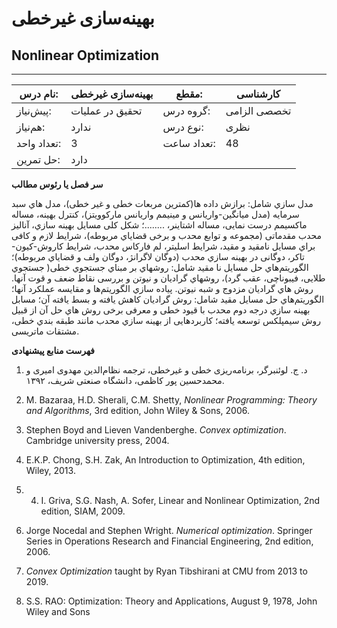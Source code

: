 # بهینه‌سازی غیرخطی
## Nonlinear Optimization
_______________________________________________________________________________
| نام درس:    | بهینه‌سازی غیرخطی | مقطع:       | کارشناسی     |
| ----------- | ----------------- | ----------- | ------------ |
| پیش‌نیاز:   | تحقیق در عملیات   | گروه درس:   | تخصصی الزامی |
| هم‌نیاز:    | ندارد             | نوع درس:    | نظری         |
| تعداد واحد: | 3                 | تعداد ساعت: | 48           |
| حل تمرین:   |  دارد             |             |              |

**سر فصل یا رئوس مطالب**

مدل سازي شامل: برازش داده ها(کمترین مربعات خطی و غیر خطی)، مدل هاي سبد سرمایه (مدل میانگین-واریانس و مینیمم واریانس مارکوویتز)، کنترل بهینه، مساله ماکسیمم درست نمایی، مساله اشتاینر، ........؛ شکل کلی مسایل بهینه سازي، آنالیز محدب مقدماتی (مجموعه و توابع محدب و برخی قضایاي مربوطه)، شرایط لازم و کافی براي مسایل نامقید و مقید، شرایط اسلیتر، لم فارکاس محدب، شرایط کاروش-کیون-تاکر، دوگانی در بهینه سازي محدب (دوگان لاگرانژ، دوگان ولف و قضایاي مربوطه)؛ الگوریتم‌هاي حل مسایل نا مقید شامل: روشهاي بر مبناي جستجوي خطی( جستجوي طلایی، فیبوناچی، عقب گرد)، روشهاي گرادیان و نیوتن و بررسی نقاط ضعف و قوت آنها. روش هاي گرادیان مزدوج و شبه نیوتن. پیاده سازي الگوریتم‌ها  و مقایسه عملکرد آنها؛ الگوریتم‌هاي حل مسایل مقید شامل: روش گرادیان کاهش یافته و بسط یافته آن؛ مسابل بهینه سازي درجه دوم محدب با قیود خطی و معرفی برخی روش هاي حل آن از قبیل روش سیمپلکس توسعه یافته؛ کاربردهایی از بهینه سازي محدب مانند طبقه بندي خطی، ‌مشتقات ماتریسی.

**فهرست منابع پیشنهادی**

1. د. ج. لوئنبرگر، برنامه‌ریزی خطی و غیرخطی، ترجمه نظام‌الدین مهدوی امیری و محمدحسین پور کاظمی، دانشگاه صنعتی شریف، ۱۳۹۲.

1. M. Bazaraa, H.D. Sherali, C.M. Shetty, *Nonlinear Programming: Theory and Algorithms*, 3rd edition, John Wiley & Sons, 2006.

1. Stephen Boyd and Lieven Vandenberghe. *Convex optimization*. Cambridge university press, 2004.

1. E.K.P. Chong, S.H. Zak, An Introduction to Optimization, 4th edition, Wiley, 2013.

1. 4. I. Griva, S.G. Nash, A. Sofer, Linear and Nonlinear Optimization, 2nd edition, SIAM, 2009.

1. Jorge Nocedal and Stephen Wright. *Numerical optimization*. Springer Series in Operations Research and Financial Engineering, 2nd edition, 2006.

1. *Convex Optimization* taught by Ryan Tibshirani at CMU from 2013 to 2019.

1. S.S. RAO: Optimization: Theory and Applications, August 9, 1978, John Wiley and Sons
